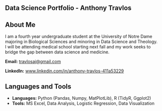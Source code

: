 ## Data Science Portfolio - Anthony Travlos

## About Me ##

I am a fourth year undergraduate student at the University of Notre Dame majoring in Biological Sciences and minoring in Data Science and Theology. I will be attending medical school starting next fall and my work seeks to bridge the gap between data science and medicine.

**Email:** travlosaj@gmail.com

**LinkedIn:** www.linkedin.com/in/anthony-travlos-411a53229

## Languages and Tools ##

- **Languages:** Python (Pandas, Numpy, MatPlotLib), R (TidyR, Ggplot2)
- **Tools:** MS Excel, Data Analysis, Logistic Regression, Data Visualization

